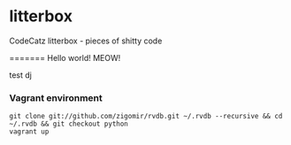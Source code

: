 litterbox
=========

CodeCatz litterbox - pieces of shitty code

=======
Hello world!
MEOW!

test dj

### Vagrant environment

    git clone git://github.com/zigomir/rvdb.git ~/.rvdb --recursive && cd ~/.rvdb && git checkout python
    vagrant up
